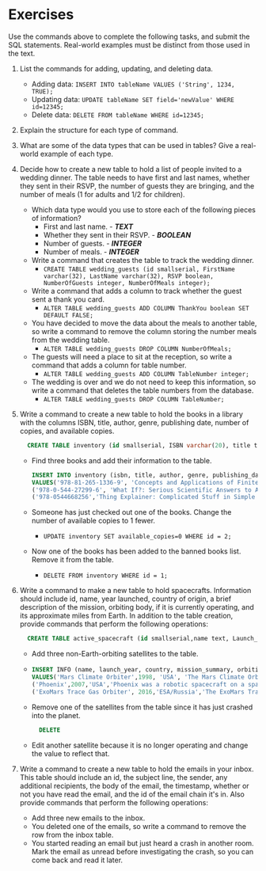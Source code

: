 # Exercises

Use the commands above to complete the following tasks, and submit the SQL statements. Real-world examples must be distinct from those used in the text.

1. List the commands for adding, updating, and deleting data.
   * Adding data: `INSERT INTO tableName VALUES ('String', 1234, TRUE);`
   * Updating data: `UPDATE tableName SET field='newValue' WHERE id=12345;`
   * Delete data: `DELETE FROM tableName WHERE id=12345;`

1. Explain the structure for each type of command.

1. What are some of the data types that can be used in tables? Give a real-world example of each type.

1. Decide how to create a new table to hold a list of people invited to a wedding dinner. The table needs to have first and last names, whether they sent in their RSVP, the number of guests they are bringing, and the number of meals (1 for adults and 1/2 for children).

    * Which data type would you use to store each of the following pieces of information?
      * First and last name. - ***TEXT***
      * Whether they sent in their RSVP. - ***BOOLEAN***
      * Number of guests. - ***INTEGER***
      * Number of meals. - ***INTEGER***
    * Write a command that creates the table to track the wedding dinner.
      * `CREATE TABLE wedding_guests (id smallserial, FirstName varchar(32), LastName varchar(32), RSVP boolean, NumberOfGuests integer, NumberOfMeals integer);`
    * Write a command that adds a column to track whether the guest sent a thank you card.
      * `ALTER TABLE wedding_guests ADD COLUMN ThankYou boolean SET DEFAULT FALSE;`
    * You have decided to move the data about the meals to another table, so write a command to remove the column storing the number meals from the wedding table.
      * `ALTER TABLE wedding_guests DROP COLUMN NumberOfMeals;`
    * The guests will need a place to sit at the reception, so write a command that adds a column for table number.
      * `ALTER TABLE wedding_guests ADD COLUMN TableNumber integer;`
    * The wedding is over and we do not need to keep this information, so write a command that deletes the table numbers from the database.
      * `ALTER TABLE wedding_guests DROP COLUMN TableNumber;`

1. Write a command to create a new table to hold the books in a library with the columns ISBN, title, author, genre, publishing date, number of copies, and available copies.

    ``` sql
      CREATE TABLE inventory (id smallserial, ISBN varchar(20), title text, author text, genre text, publishing_date date, total_copies integer, available_copies integer);
    ```
  
   * Find three books and add their information to the table.
      ``` sql
      INSERT INTO inventory (isbn, title, author, genre, publishing_date, total_copies, available_copies)
      VALUES('978-81-265-1336-9', 'Concepts and Applications of Finite Element Analysis', 'Robert D. Cook', 'Mathematical Modeling', '2019-01-11', 1,1),
      ('978-0-544-27299-6', 'What If?: Serious Scientific Answers to Absurd Hypothetical Questions', 'Randall Munroe', 'Self-Help', '2014-09-02', 5,5),
      ('978-0544668256','Thing Explainer: Complicated Stuff in Simple Words','Randall Munroe','Humor','2015-11-24',2,2);
      ```

   * Someone has just checked out one of the books. Change the number of available copies to 1 fewer.
     * `UPDATE inventory SET available_copies=0 WHERE id = 2;`
   * Now one of the books has been added to the banned books list. Remove it from the table.
     * `DELETE FROM inventory WHERE id = 1;`
1. Write a command to make a new table to hold spacecrafts. Information should include id, name, year launched, country of origin, a brief description of the mission, orbiting body, if it is currently operating, and its approximate miles from Earth. In addition to the table creation, provide commands that perform the following operations:
    ``` sql
      CREATE TABLE active_spacecraft (id smallserial,name text, Launch_Year integer, Country, Mission_Summary text, Orbiting_Body text, Operational boolean, Dist_Earth integer);
    ```
   * Add three non-Earth-orbiting satellites to the table.
    * ``` sql 
      INSERT INFO (name, launch_year, country, mission_summary, orbiting_body, operational, dist_earth)
      VALUES('Mars Climate Orbiter',1998, 'USA', 'The Mars Climate Orbiter was a 338-kilogram (745 lb) robotic space probe launched by NASA on December 11, 1998 to study the Martian climate, Martian atmosphere, and surface changes and to act as the communications relay in the Mars Surveyor 98 program for Mars Polar Lander. However, on September 23, 1999, communication with the spacecraft was lost as the spacecraft went into orbital insertion, due to ground-based computer software which produced output in non-SI units of pound-force seconds (lbf·s) instead of the SI units of newton-seconds (N·s) specified in the contract between NASA and Lockheed. The spacecraft encountered Mars on a trajectory that brought it too close to the planet, and it was either destroyed in the atmosphere or re-entered heliocentric space after leaving the atmosphere.','Mars',TRUE,34000000),
      ('Phoenix',2007,'USA','Phoenix was a robotic spacecraft on a space exploration mission on Mars under the Mars Scout Program. The Phoenix lander landed on Mars on May 25, 2008. Mission scientists used instruments aboard the lander to assess the local habitability and to research the history of water there. The total mission cost was about US $386 million, which includes cost of the launch.','Mars',TRUE,34000000),
      ('ExoMars Trace Gas Orbiter', 2016,'ESA/Russia','The ExoMars Trace Gas Orbiter (TGO or ExoMars Orbiter) is a collaborative project between the European Space Agency (ESA) and Roscosmos that sent an atmospheric research orbiter and the Schiaparelli demonstration lander to Mars in 2016 as part of the European-led ExoMars programme.','Mars',TRUE,34000000);
      ```
  
   * Remove one of the satellites from the table since it has just crashed into the planet.
      ```sql
        DELETE 
      ```
   * Edit another satellite because it is no longer operating and change the value to reflect that.

2. Write a command to create a new table to hold the emails in your inbox. This table should include an id, the subject line, the sender, any additional recipients, the body of the email, the timestamp, whether or not you have read the email, and the id of the email chain it's in. Also provide commands that perform the following operations:

   * Add three new emails to the inbox.
   * You deleted one of the emails, so write a command to remove the row from the inbox table.
   * You started reading an email but just heard a crash in another room. Mark the email as unread before investigating the crash, so you can come back and read it later.